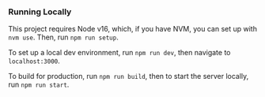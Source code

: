 ### Running Locally

This project requires Node v16, which, if you have NVM, you can set up with `nvm use`. Then, run `npm run setup`.

To set up a local dev environment, run `npm run dev`, then navigate to `localhost:3000`.

To build for production, run `npm run build`, then to start the server locally, run `npm run start`.
